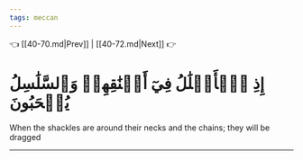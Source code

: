 ```yaml
---
tags: meccan
---
```


👈 [[40-70.md|Prev]] | [[40-72.md|Next]] 👉

# إِذِ ٱلۡأَغۡلَٰلُ فِيٓ أَعۡنَٰقِهِمۡ وَٱلسَّلَٰسِلُ يُسۡحَبُونَ

When the shackles are around their necks and the chains; they will be dragged

---

